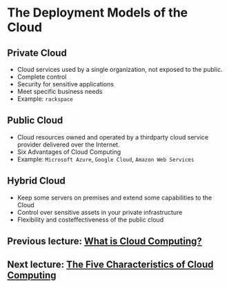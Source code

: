 # The Deployment Models of the Cloud

## Private Cloud

- Cloud services used by a single organization, not exposed to the public.
- Complete control
- Security for sensitive applications
- Meet specific business needs
- Example: ```rackspace```

## Public Cloud

- Cloud resources owned and operated by a thirdparty cloud service provider delivered over the Internet.
- Six Advantages of Cloud Computing
- Example: ```Microsoft Azure```, ```Google Cloud```, ```Amazon Web Services```

## Hybrid Cloud

- Keep some servers on premises and extend some capabilities to the Cloud
- Control over sensitive assets in your private infrastructure
- Flexibility and costeffectiveness of the public cloud

## Previous lecture: [What is Cloud Computing?](what-is-cloud.md)

## Next lecture: [The Five Characteristics of Cloud Computing](characteristics-of-cloud.md)
